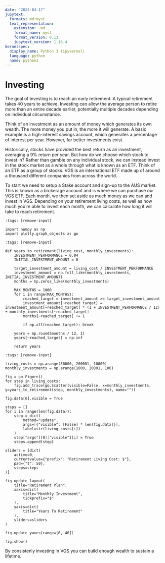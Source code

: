 ```yaml
---
date: "2024-04-17"
jupytext:
  formats: md:myst
  text_representation:
    extension: .md
    format_name: myst
    format_version: 0.13
    jupytext_version: 1.16.4
kernelspec:
  display_name: Python 3 (ipykernel)
  language: python
  name: python3
---
```


# Investing

The goal of investing is to reach an early retirement. A typical retirement takes 40 years to achieve. Investing can allow the average person to retire more than an entire decade earlier, potentially multiple decades depending on individual circumstance.

Think of an investment as an amount of money which generates its own wealth. The more money you put in, the more it will generate. A basic example is a high-interest savings account, which generates a percentage of interest per year. However, far better investments exist.

Historically, stocks have provided the best return as an investment, averaging a 9% return per year. But how do we choose which stock to invest in? Rather than gamble on any individual stock, we can instead invest in the stock market as a whole through what is known as an ETF. Think of an ETF as a group of stocks. VGS is an international ETF made up of around a thousand different companies from across the world.

To start we need to setup a Stake account and sign-up to the AUS market. This is known as a brokerage account and is where we can purchase our VGS ETF. Each month, we then set aside as much money as we can and invest in VGS. Depending on your retirement living costs, as well as how much you’re able to invest each month, we can calculate how long it will take to reach retirement.

```{code-cell} ipython3
:tags: [remove-input]

import numpy as np
import plotly.graph_objects as go
```

```{code-cell} ipython3
:tags: [remove-input]

def years_to_retirement(living_cost, monthly_investments):
    INVESTMENT_PERFORMANCE = 0.04
    INITIAL_INVESTMENT_AMOUNT = 0

    target_investment_amount = living_cost / INVESTMENT_PERFORMANCE
    investment_amount = np.full_like(monthly_investments, INITIAL_INVESTMENT_AMOUNT)
    months = np.zeros_like(monthly_investments)

    MAX_MONTHS = 1000
    for i in range(MAX_MONTHS):
        reached_target = investment_amount >= target_investment_amount
        investment_amount[~reached_target] = investment_amount[~reached_target] * (1 + INVESTMENT_PERFORMANCE / 12) + monthly_investments[~reached_target]
        months[~reached_target] += 1

        if np.all(reached_target): break

    years = np.round(months / 12, 1)
    years[~reached_target] = np.inf

    return years
```

```{code-cell} ipython3
:tags: [remove-input]

living_costs = np.arange(50000, 200001, 10000)
monthly_investments = np.arange(1000, 20001, 100)

fig = go.Figure()
for step in living_costs:
    fig.add_trace(go.Scatter(visible=False, x=monthly_investments, y=years_to_retirement(step, monthly_investments), name=""))

fig.data[0].visible = True

steps = []
for i in range(len(fig.data)):
    step = dict(
        method="update",
        args=[{"visible": [False] * len(fig.data)}],
        label=str(living_costs[i])
    )
    step["args"][0]["visible"][i] = True
    steps.append(step)

sliders = [dict(
    active=0,
    currentvalue={"prefix": "Retirement Living Cost: $"},
    pad={"t": 50},
    steps=steps
)]

fig.update_layout(
    title="Retirement Plan",
    xaxis=dict(
        title="Monthly Investment",
        tickprefix="$"
    ),
    yaxis=dict(
        title="Years To Retirement"
    ),
    sliders=sliders
)

fig.update_yaxes(range=[0, 40])

fig.show()
```

By consistenly investing in VGS you can build enough wealth to sustain a lifetime.
